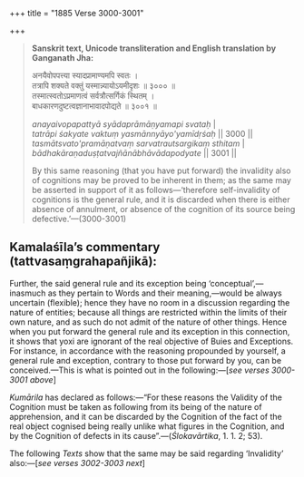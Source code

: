 +++
title = "1885 Verse 3000-3001"

+++
> **Sanskrit text, Unicode transliteration and English translation by Ganganath Jha:** 
>
> अनयैवोपपत्त्या स्यादप्रामाण्यमपि स्वतः ।  
> तत्रापि शक्यते वक्तुं यस्मान्न्यायोऽयमीदृशः ॥ ३००० ॥  
> तस्मात्स्वतोऽप्रमाणत्वं सर्वत्रौत्सर्गिकं स्थितम् ।  
> बाधकारणदुष्टत्वज्ञानाभावादपोद्यते ॥ ३००१ ॥ 
>
> *anayaivopapattyā syādaprāmāṇyamapi svataḥ* \|  
> *tatrāpi śakyate vaktuṃ yasmānnyāyo'yamīdṛśaḥ* \|\| 3000 \|\|  
> *tasmātsvato'pramāṇatvaṃ sarvatrautsargikaṃ sthitam* \|  
> *bādhakāraṇaduṣṭatvajñānābhāvādapodyate* \|\| 3001 \|\| 
>
> By this same reasoning (that you have put forward) the invalidity also of cognitions may be proved to be inherent in them; as the same may be asserted in support of it as follows—‘therefore self-invalidity of cognitions is the general rule, and it is discarded when there is either absence of annulment, or absence of the cognition of its source being defective.’—(3000-3001)



## Kamalaśīla’s commentary (tattvasaṃgrahapañjikā):

Further, the said general rule and its exception being ‘conceptual’,—inasmuch as they pertain to Words and their meaning,—would be always uncertain (flexible); hence they have no room in a discussion regarding the nature of entities; because all things are restricted within the limits of their own nature, and as such do not admit of the nature of other things. Hence when you put forward the general rule and its exception in this connection, it shows that yoxi are ignorant of the real objective of Buies and Exceptions. For instance, in accordance with the reasoning propounded by yourself, a general rule and exception, contrary to those put forward by you, can be conceived.—This is what is pointed out in the following:—[*see verses 3000-3001 above*]

*Kumārila* has declared as follows:—“For these reasons the Validity of the Cognition must be taken as following from its being of the nature of apprehension, and it can be discarded by the Cognition of the fact of the real object cognised being really unlike what figures in the Cognition, and by the Cognition of defects in its cause”.—(*Ślokavārtika*, 1. 1. 2; 53).

The following *Texts* show that the same may be said regarding ‘Invalidity’ also:—[*see verses 3002-3003 next*]


